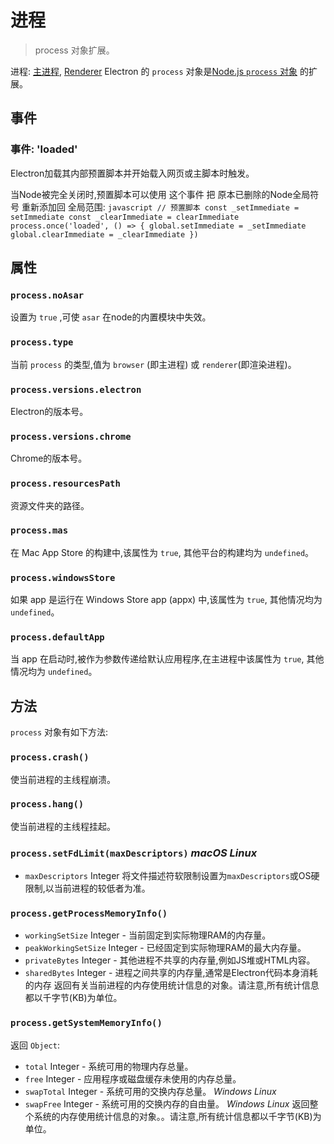 # 进程

> process 对象扩展。

进程: [主进程](../glossary.md#main-process), [Renderer](../glossary.md#renderer-process)
Electron 的 `process` 对象是[Node.js `process` 对象](https://nodejs.org/api/process.html)    的扩展。


## 事件

### 事件: 'loaded'
Electron加载其内部预置脚本并开始载入网页或主脚本时触发。

当Node被完全关闭时,预置脚本可以使用 这个事件 把 原本已删除的Node全局符号 重新添加回 全局范围:
`javascript
// 预置脚本
const _setImmediate = setImmediate
const _clearImmediate = clearImmediate
process.once('loaded', () => {
  global.setImmediate = _setImmediate
  global.clearImmediate = _clearImmediate
})
`

## 属性

### `process.noAsar`
设置为 `true` ,可使 `asar` 在node的内置模块中失效。

### `process.type`
当前 `process` 的类型,值为 `browser` (即主进程) 或 `renderer`(即渲染进程)。

### `process.versions.electron`
Electron的版本号。

### `process.versions.chrome`
Chrome的版本号。

### `process.resourcesPath`
资源文件夹的路径。

### `process.mas`
在 Mac App Store 的构建中,该属性为 `true`, 其他平台的构建均为 `undefined`。

### `process.windowsStore`
如果 app 是运行在 Windows Store app (appx) 中,该属性为 `true`, 其他情况均为 `undefined`。

### `process.defaultApp`
当 app 在启动时,被作为参数传递给默认应用程序,在主进程中该属性为 `true`, 其他情况均为 `undefined`。

## 方法
`process` 对象有如下方法:

### `process.crash()`
使当前进程的主线程崩溃。

### `process.hang()`
使当前进程的主线程挂起。

### `process.setFdLimit(maxDescriptors)` _macOS_ _Linux_
* `maxDescriptors` Integer
将文件描述符软限制设置为`maxDescriptors`或OS硬限制,以当前进程的较低者为准。

### `process.getProcessMemoryInfo()`
* `workingSetSize` Integer  - 当前固定到实际物理RAM的内存量。
* `peakWorkingSetSize` Integer  - 已经固定到实际物理RAM的最大内存量。
* `privateBytes` Integer  - 其他进程不共享的内存量,例如JS堆或HTML内容。
* `sharedBytes` Integer  - 进程之间共享的内存量,通常是Electron代码本身消耗的内存
返回有关当前进程的内存使用统计信息的对象。请注意,所有统计信息都以千字节(KB)为单位。

### `process.getSystemMemoryInfo()`
返回 `Object`:
* `total` Integer  - 系统可用的物理内存总量。
* `free` Integer  - 应用程序或磁盘缓存未使用的内存总量。
* `swapTotal` Integer  - 系统可用的交换内存总量。 _Windows_ _Linux_
* `swapFree` Integer  - 系统可用的交换内存的自由量。 _Windows_ _Linux_
返回整个系统的内存使用统计信息的对象。。请注意,所有统计信息都以千字节(KB)为单位。